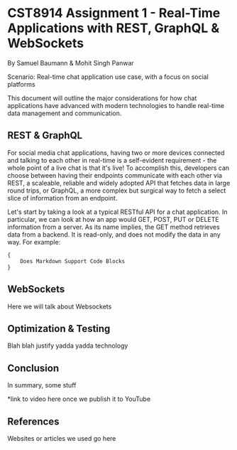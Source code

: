 # CST8914 Assignment 1 - Real-Time Applications with REST, GraphQL & WebSockets
By Samuel Baumann & Mohit Singh Panwar

Scenario: Real-time chat application use case, with a focus on social platforms

This document will outline the major considerations for how chat applications have advanced with modern technologies to handle real-time data management and communication.

## REST & GraphQL

For social media chat applications, having two or more devices connected and talking to each other in real-time is a self-evident requirement - the whole point
of a live chat is that it's live! To accomplish this, developers can choose between having their endpoints communicate with each other via REST, a scaleable, reliable
and widely adopted API that fetches data in large round trips, or GraphQL, a more complex but surgical way to fetch a select slice of information from an endpoint.

Let's start by taking a look at a typical RESTful API for a chat application. In particular, we can look at how an app would GET, POST, PUT or DELETE information from a
server. As its name implies, the GET method retrieves data from a backend. It is read-only, and does not modify the data in any way. For example:

```
{
    Does Markdown Support Code Blocks
}
```

## WebSockets

Here we will talk about Websockets

## Optimization & Testing

Blah blah justify yadda yadda technology

## Conclusion

In summary, some stuff

*link to video here once we publish it to YouTube

## References

Websites or articles we used go here